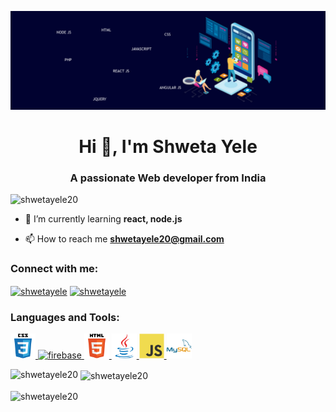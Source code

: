 ![logo](https://github.com/Shwetayele20/Shwetayele20/blob/main/Image_Tech_Job_Software_Developer_LandingPage.png)
<h1 align="center">Hi 👋, I'm Shweta Yele</h1>
<h3 align="center">A passionate Web developer from India</h3>

<p align="left"> <img src="https://komarev.com/ghpvc/?username=shwetayele20&label=Profile%20views&color=0e75b6&style=flat" alt="shwetayele20" /> </p>

- 🌱 I’m currently learning **react, node.js**

- 📫 How to reach me **shwetayele20@gmail.com**

<h3 align="left">Connect with me:</h3>
<p align="left">
<a href="https://linkedin.com/in/shwetayele" target="blank"><img align="center" src="https://raw.githubusercontent.com/rahuldkjain/github-profile-readme-generator/master/src/images/icons/Social/linked-in-alt.svg" alt="shwetayele" height="30" width="40" /></a>
<a href="https://auth.geeksforgeeks.org/user/shwetayele" target="blank"><img align="center" src="https://raw.githubusercontent.com/rahuldkjain/github-profile-readme-generator/master/src/images/icons/Social/geeks-for-geeks.svg" alt="shwetayele" height="30" width="40" /></a>
</p>

<h3 align="left">Languages and Tools:</h3>
<p align="left"> <a href="https://www.w3schools.com/css/" target="_blank" rel="noreferrer"> <img src="https://raw.githubusercontent.com/devicons/devicon/master/icons/css3/css3-original-wordmark.svg" alt="css3" width="40" height="40"/> </a> <a href="https://firebase.google.com/" target="_blank" rel="noreferrer"> <img src="https://www.vectorlogo.zone/logos/firebase/firebase-icon.svg" alt="firebase" width="40" height="40"/> </a> <a href="https://www.w3.org/html/" target="_blank" rel="noreferrer"> <img src="https://raw.githubusercontent.com/devicons/devicon/master/icons/html5/html5-original-wordmark.svg" alt="html5" width="40" height="40"/> </a> <a href="https://www.java.com" target="_blank" rel="noreferrer"> <img src="https://raw.githubusercontent.com/devicons/devicon/master/icons/java/java-original.svg" alt="java" width="40" height="40"/> </a> <a href="https://developer.mozilla.org/en-US/docs/Web/JavaScript" target="_blank" rel="noreferrer"> <img src="https://raw.githubusercontent.com/devicons/devicon/master/icons/javascript/javascript-original.svg" alt="javascript" width="40" height="40"/> </a> <a href="https://www.mysql.com/" target="_blank" rel="noreferrer"> <img src="https://raw.githubusercontent.com/devicons/devicon/master/icons/mysql/mysql-original-wordmark.svg" alt="mysql" width="40" height="40"/> </a> </p>

<p><img align="left" src="https://github-readme-stats.vercel.app/api/top-langs?username=shwetayele20&show_icons=true&locale=en&layout=compact" alt="shwetayele20" /></p>

<p>&nbsp;<img align="center" src="https://github-readme-stats.vercel.app/api?username=shwetayele20&show_icons=true&locale=en" alt="shwetayele20" /></p>

<p><img align="center" src="https://github-readme-streak-stats.herokuapp.com/?user=shwetayele20&" alt="shwetayele20" /></p>
